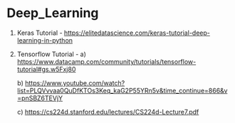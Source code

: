 # Deep_Learning 


1) Keras Tutorial      -   https://elitedatascience.com/keras-tutorial-deep-learning-in-python

2) Tensorflow Tutorial - a) https://www.datacamp.com/community/tutorials/tensorflow-tutorial#gs.w5Fxj80

    b) https://www.youtube.com/watch?list=PLQVvvaa0QuDfKTOs3Keq_kaG2P55YRn5v&time_continue=866&v=pnSBZ6TEVjY

   c) https://cs224d.stanford.edu/lectures/CS224d-Lecture7.pdf
